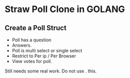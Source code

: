 # Straw Poll Clone in GOLANG

## Create a Poll Struct
 - Poll has a question
 - Answers.
 - Poll is multi select or single select
 - Restrict to Per ip / Per Browser 
 - View votes for poll.

Still needs some real work. Do not use .  this.
  
